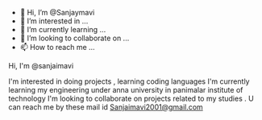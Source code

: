 - 👋 Hi, I’m @Sanjaymavi
- 👀 I’m interested in ...
- 🌱 I’m currently learning ...
- 💞️ I’m looking to collaborate on ...
- 📫 How to reach me ...

<!---
Sanjaymavi/Sanjaymavi is a ✨ special ✨ repository because its `README.md` (this file) appears on your GitHub profile.
You can click the Preview link to take a look at your changes.
--->Hi, I'm @sanjaimavi
I'm interested in doing projects , learning coding languages
I'm currently learning my engineering under anna university in panimalar institute of technology
I'm looking to collaborate on projects related to my studies .
U can reach me by these mail id Sanjaimavi2001@gmail.com
